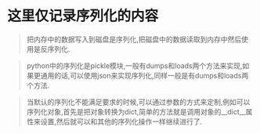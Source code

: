 # 这里仅记录序列化的内容

>把内存中的数据写入到磁盘是序列化,把磁盘中的数据读取到内存中然后使用是反序列化.

>python中的序列化是pickle模块,一般有dumps和loads两个方法来实现,如果更通用的话,可以使用json来实现序列化,同样一般是有dumps和loads两个方法.

>当默认的序列化不能满足要求的时候,可以通过参数的方式来定制,例如可以序列化对象,首先是把对象转换为dict,简单的方法就是调用对象的__dict__属性来设置,然后就可以和其他的序列化操作一样继续进行了.
